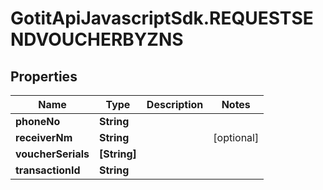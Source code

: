 # GotitApiJavascriptSdk.REQUESTSENDVOUCHERBYZNS

## Properties

Name | Type | Description | Notes
------------ | ------------- | ------------- | -------------
**phoneNo** | **String** |  | 
**receiverNm** | **String** |  | [optional] 
**voucherSerials** | **[String]** |  | 
**transactionId** | **String** |  | 


